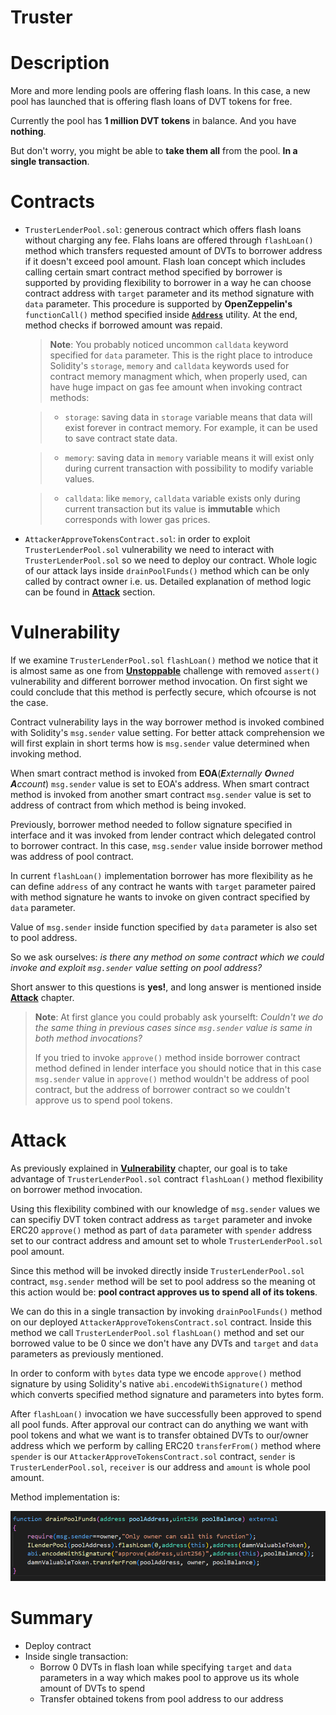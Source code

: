 # Truster
# Description
 More and more lending pools are offering flash loans. In this case, a new pool has launched that is offering flash loans of DVT tokens for free.
 
Currently the pool has **1 million DVT tokens** in balance. And you have **nothing**.

But don't worry, you might be able to **take them all** from the pool. **In a single transaction**.
# Contracts
- `TrusterLenderPool.sol`: generous contract which offers flash loans without charging any fee. Flahs loans are offered through `flashLoan()` method which transfers requested amount of DVTs to borrower address if it doesn't exceed pool amount. Flash loan concept which includes calling certain smart contract method specified by borrower is supported by providing flexibility to borrower in a way he can choose contract address with `target` parameter and its method signature with `data` parameter. This procedure is supported by **OpenZeppelin's** `functionCall()` method specified inside [**`Address`**](https://docs.openzeppelin.com/contracts/3.x/api/utils#Address) utility. At the end, method checks if borrowed amount was repaid.

    >**Note**: You probably noticed uncommon `calldata` keyword specified for `data` parameter. This is the right place to introduce Solidity's `storage`, `memory` and `calldata` keywords used for contract memory managment which, when properly used, can have huge impact on gas fee amount when invoking contract methods:
    
    > - `storage`: saving data in `storage` variable means that data will exist forever in contract memory. For example, it can be used to save contract state data.
    
    > - `memory`: saving data in `memory` variable means it will exist only during current transaction with possibility to modify variable values.
    
    > - `calldata`: like `memory`, `calldata` variable exists only during current transaction but its value is **immutable** which corresponds with lower gas prices. 
    
- `AttackerApproveTokensContract.sol`: in order to exploit `TrusterLenderPool.sol` vulnerability we need to interact with `TrusterLenderPool.sol` so we need to deploy our contract. Whole logic of our attack lays inside `drainPoolFunds()` method which can be only called by contract owner i.e. us. Detailed explanation of method logic can be found in [**Attack**](#Attack) section.

# Vulnerability
If we examine `TrusterLenderPool.sol` `flashLoan()` method we notice that it is almost same as one from [**Unstoppable**](../../contracts/unstoppable/README.md) challenge with removed `assert()` vulnerability and different borrower method invocation. On first sight we could conclude that this method is perfectly secure, which ofcourse is not the case. 

Contract vulnerability lays in the way borrower method is invoked combined with Solidity's `msg.sender` value setting. For better attack comprehension we will first explain in short terms how is `msg.sender` value determined when invoking method. 

When smart contract method is invoked from **EOA**(***E**xternally **O**wned **A**ccount*) `msg.sender` value is set to EOA's address. When smart contract method is invoked from another smart contract `msg.sender` value is set to address of contract from which method is being invoked.

Previously, borrower method needed to follow signature specified in interface and it was invoked from lender contract which delegated control to borrower contract. In this case, `msg.sender` value inside borrower method was address of pool contract.

In current `flashLoan()` implementation borrower has more flexibility as he can define `address` of any contract he wants with `target` parameter paired with method signature he wants to invoke on given contract specified by `data` parameter. 

Value of `msg.sender` inside function specified by `data` parameter is also set to pool address.

So we ask ourselves: *is there any method on some contract which we could invoke and exploit `msg.sender` value setting on pool address?*

Short answer to this questions is **yes!**, and long answer is mentioned inside [**Attack**](#Attack) chapter.

>**Note**: At first glance you could probably ask yourselft: *Couldn't we do the same thing in previous cases since `msg.sender` value is same in both method invocations?* 
>
>If you tried to invoke `approve()` method inside borrower contract method defined in lender interface you should notice that in this case `msg.sender` value in `approve()` method wouldn't be address of pool contract, but the address of borrower contract so we couldn't approve us to spend pool tokens. 
# Attack
As previously explained in [**Vulnerability**](#Vulnerability) chapter, our goal is to take advantage of `TrusterLenderPool.sol` contract `flashLoan()` method flexibility on borrower method invocation. 

Using this flexibility combined with our knowledge of `msg.sender` values we can specifiy DVT token contract address as `target` parameter and invoke ERC20 `approve()` method as part of `data` parameter with `spender` address set to our contract address and amount set to whole `TrusterLenderPool.sol` pool amount. 

Since this method will be invoked directly inside `TrusterLenderPool.sol` contract, `msg.sender` method will be set to pool address so the meaning ot this action would be: **pool contract approves us to spend all of its tokens**. 

We can do this in a single transaction by invoking `drainPoolFunds()` method on our deployed `AttackerApproveTokensContract.sol` contract. Inside this method we call `TrusterLenderPool.sol` `flashLoan()` method and set our borrowed value to be 0 since we don't have any DVTs and `target` and `data` parameters as previously mentioned. 

In order to conform with `bytes` data type we encode `approve()` method signature by using Solidity's native `abi.encodeWithSignature()` method which converts specified method signature and parameters into bytes form. 

After `flashLoan()` invocation we have successfully been approved to spend all pool funds. After approval our contract can do anything we want with pool tokens and what we want is to transfer obtained DVTs to our/owner address which we perform by calling ERC20 `transferFrom()` method where `spender` is our `AttackerApproveTokensContract.sol` contract, `sender` is `TrusterLenderPool.sol`, `receiver` is our address and `amount` is whole pool amount.

Method implementation is:

![`drainPoolFunds()` method implementation](../../images/truster/truster.PNG)
# Summary
- Deploy contract
- Inside single transaction:
    - Borrow 0 DVTs in flash loan while specifying `target` and `data` parameters in a way which makes pool to approve us its whole amount of DVTs to spend
    - Transfer obtained tokens from pool address to our address
